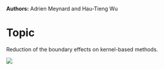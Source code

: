 **Authors:** Adrien Meynard and Hau-Tieng Wu

# Topic
Reduction of the boundary effects on kernel-based methods.

![](https://github.com/AdMeynard/BoundaryEffectsReduction/tree/master/Results/RTexample.gif)
